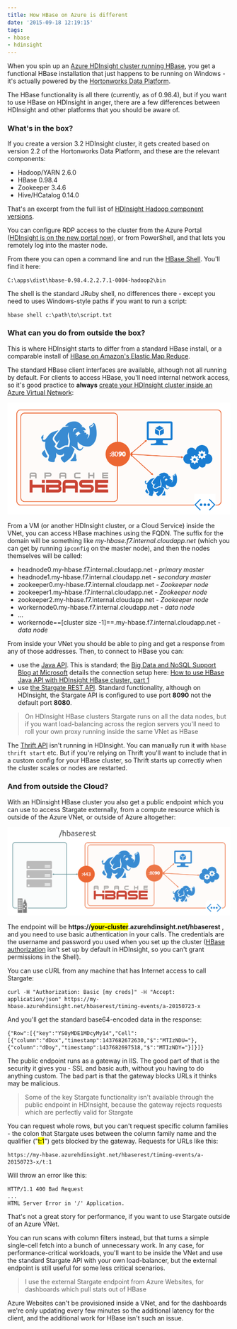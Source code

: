 ```yaml
---
title: How HBase on Azure is different
date: '2015-09-18 12:19:15'
tags:
- hbase
- hdinsight
---
```


When you spin up an [Azure HDInsight cluster running HBase](https://azure.microsoft.com/en-gb/documentation/articles/hdinsight-hbase-tutorial-get-started/), you get a functional HBase installation that just happens to be running on Windows - it's actually powered by the [Hortonworks Data Platform](http://hortonworks.com/hdp/).

The HBase functionality is all there (currently, as of 0.98.4), but if you want to use HBase on HDInsight in anger, there are a few differences between HDInsight and other platforms that you should be aware of.

### What's in the box?

If you create a version 3.2 HDInsight cluster, it gets created based on version 2.2 of the Hortonworks Data Platform, and these are the relevant components:

- Hadoop/YARN 2.6.0
- HBase 0.98.4
- Zookeeper 3.4.6
- Hive/HCatalog 0.14.0

That's an excerpt from the full list of [HDInsight Hadoop component versions](https://azure.microsoft.com/en-us/documentation/articles/hdinsight-component-versioning).

You can configure RDP access to the cluster from the Azure Portal ([HDInsight is on the new portal now](https://azure.microsoft.com/en-gb/documentation/articles/hdinsight-administer-use-management-portal/)), or from PowerShell, and that lets you remotely log into the master node.

From there you can open a command line and run the [HBase Shell](https://wiki.apache.org/hadoop/Hbase/Shell). You'll find it here:

    C:\apps\dist\hbase-0.98.4.2.2.7.1-0004-hadoop2\bin

The shell is the standard JRuby shell, no differences there - except you need to uses Windows-style paths if you want to run a script:

    hbase shell c:\path\to\script.txt

### What can you do from outside the box?

This is where HDInsight starts to differ from a standard HBase install, or a comparable install of [HBase on Amazon's Elastic Map Reduce](http://docs.aws.amazon.com/ElasticMapReduce/latest/DeveloperGuide/emr-hbase-launch.html).

The standard HBase client interfaces are available, although not all running by default. For clients to access HBase, you'll need internal network access, so it's good practice to **always** [create your HDInsight cluster inside an Azure Virtual Network](https://azure.microsoft.com/en-gb/documentation/articles/hdinsight-hbase-provision-vnet/):

![Connecting to HBase on HDInsight inside an Azure Virtual Network](/content/images/2015/09/hdinsight-hbase-vnet.png)

From a VM (or another HDInsight cluster, or a Cloud Service) inside the VNet, you can access HBase machines using the FQDN. The suffix for the domain will be something like _my-hbase.f7.internal.cloudapp.net_ (which you can get by running `ipconfig` on the master node), and then the nodes themselves will be called:

- headnode0.my-hbase.f7.internal.cloudapp.net _- primary master_
- headnode1.my-hbase.f7.internal.cloudapp.net _- secondary master_
- zookeeper0.my-hbase.f7.internal.cloudapp.net _- Zookeeper node_
- zookeeper1.my-hbase.f7.internal.cloudapp.net _- Zookeeper node_
- zookeeper2.my-hbase.f7.internal.cloudapp.net _- Zookeeper node_
- workernode0.my-hbase.f7.internal.cloudapp.net _- data node_
- ...
- workernode==[cluster size -1]==.my-hbase.f7.internal.cloudapp.net _- data node_

From inside your VNet you should be able to ping and get a response from any of those addresses. Then, to connect to HBase you can:

- use the [Java API](https://hbase.apache.org/apidocs/org/apache/hadoop/hbase/client/package-summary.html). This is standard; the [Big Data and NoSQL Support Blog at Microsoft](http://blogs.msdn.com/b/bigdatasupport/) details the connection setup here: [How to use HBase Java API with HDInsight HBase cluster, part 1](http://blogs.msdn.com/b/bigdatasupport/archive/2014/11/04/how-to-use-hbase-java-api-with-hdinsight-hbase-cluster-part-1.aspx)
- use [the Stargate REST API](https://wiki.apache.org/hadoop/Hbase/Stargate). Standard functionality, although on HDInsight, the Stargate API is configured to use port **8090** not the default port **8080**.

> On HDInsight HBase clusters Stargate runs on all the data nodes, but if you want load-balancing across the region servers you'll need to roll your own proxy running inside the same VNet as HBase

The [Thrift API](http://hbase.apache.org/book.html#thrift) isn't running in HDInsight. You can manually run it with `hbase thrift start` etc. But if you're relying on Thrift you'll want to include that in a custom config for your HBase cluster, so Thrift starts up correctly when the cluster scales or nodes are restarted.

### And from outside the Cloud?

With an HDinsight HBase cluster you also get a public endpoint which you can use to access Stargate externally, from a compute resource which is outside of the Azure VNet, or outside of Azure altogether:

![Accessing HBase on HDInsight with the public Stargate gateway](/content/images/2015/09/hdinsight-hbase-vnet-and-gateway.png)

The endpoint will be **https://<mark>your-cluster</mark>.azurehdinsight.net/hbaserest** , and you need to use basic authentication in your calls. The credentials are the username and password you used when you set up the cluster ([HBase authorization](http://www.cloudera.com/content/cloudera/en/documentation/cdh4/v4-2-0/CDH4-Security-Guide/cdh4sg_topic_8_3.html) isn't set up by default in HDInsight, so you can't grant permissions in the Shell).

You can use cURL from any machine that has Internet access to call Stargate:

    curl -H "Authorization: Basic [my creds]" -H "Accept: application/json" https://my-hbase.azurehdinsight.net/hbaserest/timing-events/a-20150723-x

And you'll get the standard base64-encoded data in the response:

    {"Row":[{"key":"YS0yMDE1MDcyMy14","Cell":[{"column":"dDox","timestamp":1437682672630,"$":"MTIzNDU="},{"column":"dDoy","timestamp":1437682697518,"$":"MTIzNDY="}]}]}

The public endpoint runs as a gateway in IIS. The good part of that is the security it gives you - SSL and basic auth, without you having to do anything custom. The bad part is that the gateway blocks URLs it thinks may be malicious.

> Some of the key Stargate functionality isn't available through the public endpoint in HDInsight, because the gateway rejects requests which are perfectly valid for Stargate

You can request whole rows, but you can't request specific column families - the colon that Stargate uses between the column family name and the qualifier ("<mark>t:1</mark>") gets blocked by the gateway. Requests for URLs like this:

    https://my-hbase.azurehdinsight.net/hbaserest/timing-events/a-20150723-x/t:1

Will throw an error like this:

    HTTP/1.1 400 Bad Request
    ...
    HTML Server Error in '/' Application.

That's not a great story for performance, if you want to use Stargate outside of an Azure VNet.

You can run scans with column filters instead, but that turns a simple single-cell fetch into a bunch of unnecessary work. In any case, for performance-critical workloads, you'll want to be inside the VNet and use the standard Stargate API with your own load-balancer, but the external endpoint is still useful for some less critical scenarios.

> I use the external Stargate endpoint from Azure Websites, for dashboards which pull stats out of HBase

Azure Websites can't be provisioned inside a VNet, and for the dashboards we're only updating every few minutes so the additional latency for the client, and the additional work for HBase isn't such an issue.

<!--kg-card-end: markdown-->
